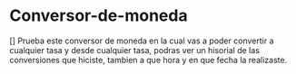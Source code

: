 # Conversor-de-moneda

 [] Prueba este conversor de moneda en la cual vas a poder convertir a cualquier tasa y desde cualquier tasa,
podras ver un hisorial de las conversiones que hiciste, tambien a que hora y en que fecha la realizaste.

